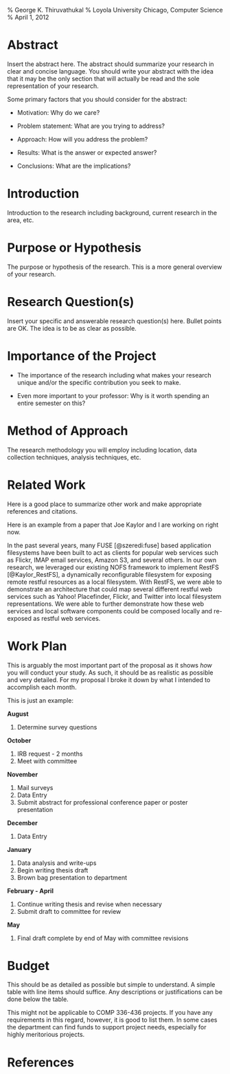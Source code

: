 % George K. Thiruvathukal
% Loyola University Chicago, Computer Science
% April 1, 2012

Abstract
========


Insert the abstract here. The abstract should summarize your research in
clear and concise language. You should write your abstract with the idea
that it may be the only section that will actually be read and the sole
representation of your research.

Some primary factors that you should consider for the abstract:

- Motivation: Why do we care?

- Problem statement: What are you trying to address?

- Approach: How will you address the problem?

- Results: What is the answer or expected answer?

- Conclusions: What are the implications?

# Introduction

Introduction to the research including background, current research in
the area, etc.

# Purpose or Hypothesis

The purpose or hypothesis of the research. This is a more general
overview of your research.

# Research Question(s)

Insert your specific and answerable research question(s) here. Bullet
points are OK. The idea is to be as clear as possible.

# Importance of the Project

- The importance of the research including what makes your research unique
and/or the specific contribution you seek to make.

- Even more important to your professor: Why is it worth spending an entire 
  semester on this?


# Method of Approach

The research methodology you will employ including location, data
collection techniques, analysis techniques, etc.

# Related Work

Here is a good place to summarize other work and make appropriate references
and citations.

Here is an example from a paper that Joe Kaylor and I are working on right
now.

In the past several years, many FUSE [@szeredi:fuse] based application
filesystems have been built to act as clients for popular web services
such as Flickr, IMAP email services, Amazon S3, and several others. In
our own research, we leveraged our existing NOFS framework to implement
RestFS [@Kaylor_RestFS], a dynamically reconfigurable filesystem for exposing
remote restful resources as a local filesystem. With RestFS, we were
able to demonstrate an architecture that could map several different
restful web services such as Yahoo! Placefinder, Flickr, and Twitter
into local filesystem representations. We were able to further
demonstrate how these web services and local software components could
be composed locally and re-exposed as restful web services.

# Work Plan

This is arguably the most important part of the proposal as it shows
*how* you will conduct your study. As such, it should be as realistic as
possible and very detailed. For my proposal I broke it down by what I
intended to accomplish each month.

This is just an example:

**August**

1.  Determine survey questions

**October**

1.  IRB request - 2 months
1.  Meet with committee

**November**

1.  Mail surveys
1.  Data Entry
1.  Submit abstract for professional conference paper or poster
    presentation

**December**

1.  Data Entry

**January**

1.  Data analysis and write-ups
1.  Begin writing thesis draft
1.  Brown bag presentation to department

**February - April**

1.  Continue writing thesis and revise when necessary
1.  Submit draft to committee for review

**May**

1.  Final draft complete by end of May with committee revisions

# Budget

This should be as detailed as possible but simple to understand. A
simple table with line items should suffice. Any descriptions or
justifications can be done below the table.

This might not be applicable to COMP 336-436 projects. If you have any
requirements in this regard, however, it is good to list them. In some
cases the department can find funds to support project needs, especially
for highly meritorious projects.

# References
